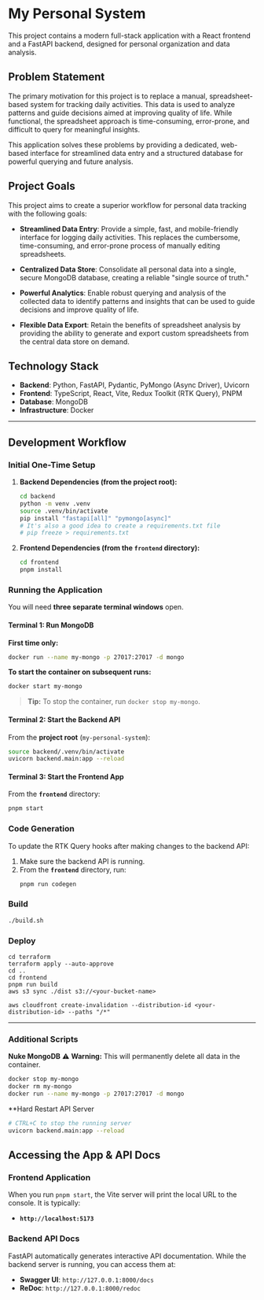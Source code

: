 # My Personal System

This project contains a modern full-stack application with a React frontend and a FastAPI backend, designed for personal organization and data analysis.

## Problem Statement

The primary motivation for this project is to replace a manual, spreadsheet-based system for tracking daily activities. This data is used to analyze patterns and guide decisions aimed at improving quality of life. While functional, the spreadsheet approach is time-consuming, error-prone, and difficult to query for meaningful insights.

This application solves these problems by providing a dedicated, web-based interface for streamlined data entry and a structured database for powerful querying and future analysis.

## Project Goals

This project aims to create a superior workflow for personal data tracking with the following goals:

* **Streamlined Data Entry**: Provide a simple, fast, and mobile-friendly interface for logging daily activities. This replaces the cumbersome, time-consuming, and error-prone process of manually editing spreadsheets.

* **Centralized Data Store**: Consolidate all personal data into a single, secure MongoDB database, creating a reliable "single source of truth."

* **Powerful Analytics**: Enable robust querying and analysis of the collected data to identify patterns and insights that can be used to guide decisions and improve quality of life.

* **Flexible Data Export**: Retain the benefits of spreadsheet analysis by providing the ability to generate and export custom spreadsheets from the central data store on demand.

## Technology Stack

* **Backend**: Python, FastAPI, Pydantic, PyMongo (Async Driver), Uvicorn
* **Frontend**: TypeScript, React, Vite, Redux Toolkit (RTK Query), PNPM
* **Database**: MongoDB
* **Infrastructure**: Docker

---

## Development Workflow

### Initial One-Time Setup

1.  **Backend Dependencies (from the project root):**
    ```bash
    cd backend
    python -m venv .venv
    source .venv/bin/activate
    pip install "fastapi[all]" "pymongo[async]"
    # It's also a good idea to create a requirements.txt file
    # pip freeze > requirements.txt
    ```

2.  **Frontend Dependencies (from the `frontend` directory):**
    ```bash
    cd frontend
    pnpm install
    ```

### Running the Application

You will need **three separate terminal windows** open.

#### Terminal 1: Run MongoDB
**First time only:**
```bash
docker run --name my-mongo -p 27017:27017 -d mongo
```

**To start the container on subsequent runs:**
```bash
docker start my-mongo
```
> **Tip:** To stop the container, run `docker stop my-mongo`.

#### Terminal 2: Start the Backend API
From the **project root** (`my-personal-system`):
```bash
source backend/.venv/bin/activate
uvicorn backend.main:app --reload
```

#### Terminal 3: Start the Frontend App
From the **`frontend`** directory:
```bash
pnpm start
```

### Code Generation
To update the RTK Query hooks after making changes to the backend API:

1.  Make sure the backend API is running.
2.  From the **`frontend`** directory, run:
    ```bash
    pnpm run codegen
    ```

### Build
```bash
./build.sh
```

### Deploy
```baqsh
cd terraform
terraform apply --auto-approve
cd ..
cd frontend
pnpm run build
aws s3 sync ./dist s3://<your-bucket-name>

aws cloudfront create-invalidation --distribution-id <your-distribution-id> --paths "/*"
```

---

### Additional Scripts

**Nuke MongoDB**
⚠️ **Warning:** This will permanently delete all data in the container.
```bash
docker stop my-mongo
docker rm my-mongo
docker run --name my-mongo -p 27017:27017 -d mongo
```

**Hard Restart API Server
```bash
# CTRL+C to stop the running server
uvicorn backend.main:app --reload
```

## Accessing the App & API Docs

### Frontend Application
When you run `pnpm start`, the Vite server will print the local URL to the console. It is typically:
* **`http://localhost:5173`**

### Backend API Docs
FastAPI automatically generates interactive API documentation. While the backend server is running, you can access them at:
* **Swagger UI**: `http://127.0.0.1:8000/docs` 
* **ReDoc**: `http://127.0.0.1:8000/redoc`
